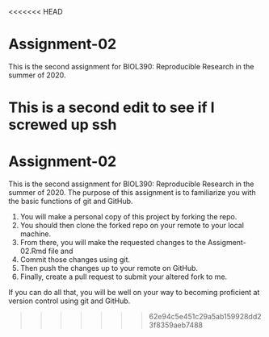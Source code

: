 <<<<<<< HEAD
# Assignment-02 

This is the second assignment for BIOL390: Reproducible Research in the summer of 2020.

This is a second edit to see if I screwed up ssh
=======
# Assignment-02
This is the second assignment for BIOL390: Reproducible Research in the summer of 2020. The purpose of this assignment is to familiarize you with the basic functions of git and GitHub. 
1) You will make a personal copy of this project by forking the repo. 
2) You should then clone the forked repo on your remote to your local machine. 
3) From there, you will make the requested changes to the Assigment-02.Rmd file and 
4) Commit those changes using git. 
5) Then push the changes up to your remote on GitHub. 
6) Finally, create a pull request to submit your altered fork to me.

If you can do all that, you will be well on your way to becoming proficient at version control using git and GitHub.
>>>>>>> 62e94c5e451c29a5ab159928dd23f8359aeb7488

